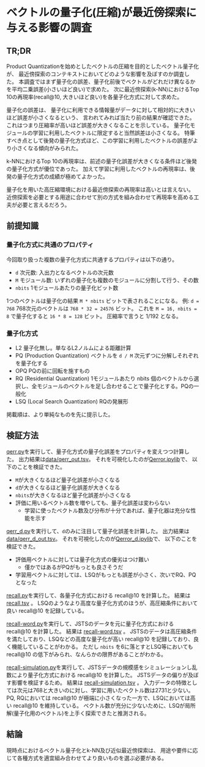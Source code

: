 # ベクトルの量子化(圧縮)が最近傍探索に与える影響の調査

## TR;DR

Product Quantizationを始めとしたベクトルの圧縮を目的としたベクトル量子化が、
最近傍探索のコンテキストにおいてどのような影響を及ぼすのか調査した。
本調査ではまず量子化の誤差、量子化前後でベクトルがどれだけ異なるかを平均二乗誤差(小さいほど良い)で求めた。
次に最近傍探索(k-NN)におけるTop 10の再現率(recall@10, 大きいほど良い)を各量子化方式に対して求めた。

量子化の誤差は、
量子化に利用できる情報量がデータに対して相対的に大きいほど誤差が小さくなるという、
言われてみれば当たり前の結果が確認できた。
これはつまり圧縮率が高いほど誤差が大きくなることを示している。
量子化モジュールの学習に利用したベクトルに限定すると当然誤差は小さくなる。
特筆すべき点として後発の量子化方式ほど、この学習に利用したベクトルの誤差がより小さくなる傾向がみられた。

k-NNにおけるTop 10の再現率は、前述の量子化誤差が大きくなる条件ほど後発の量子化方式が優位であった。
加えて学習に利用したベクトルの再現率は、後発の量子化方式の成績が極めてよかった。

量子化を用いた高圧縮環境における最近傍探索の再現率は高いとは言えない。
近傍探索を必要とする用途に合わせて別の方式を組み合わせて再現率を高める工夫が必要と言えるだろう。

## 前提知識

### 量子化方式に共通のプロパティ

今回取り扱った複数の量子化方式に共通するプロパティは以下の通り。

*   `d` 次元数: 入出力となるベクトルの次元数
*   `M` モジュール数: いずれの量子化も複数のモジュールに分割して行う、その数
*   `nbits` 1モジュールあたりの量子化ビット数

1つのベクトルは量子化の結果 `M * nbits` ビットで表されることになる。
例: `d = 768` 768次元のベクトルは `768 * 32 = 24576` ビット。
これを `M = 16, nbits = 8` で量子化すると `16 * 8 = 128` ビット。
圧縮率で言うと 1/192 となる。

### 量子化方式

* L2 量子化無し。単なるL2ノルムによる距離計算
* PQ (Production Quantization) ベクトルを `d / M` 次元ずつに分解しそれぞれを量子化する
* OPQ PQの前に回転を施すもの
* RQ (Residential Quantization) 1モジュールあたり nbits 個のベクトルから選択し、全モジュールのベクトルを足し合わせることで量子化とする。PQの一般化
* LSQ (Local Search Quantization) RQの発展形

掲載順は、より単純なものを先に提示した。

## 検証方法

[qerr.py](pycmd/qerr.py)を実行して、量子化方式の量子化誤差をプロパティを変えつつ計算した。
出力結果は[data/qerr\_out.tsv](data/qerr_out.tsv)。
それを可視化したのが[Qerror.ipylib](./Qerror.ipynb)で、
以下のことを検証できた。

* `M`が大きくなるほど量子化誤差が小さくなる
* `d`が大きくなるほど量子化誤差が大きくなる
* `nbits`が大きくなるほど量子化誤差が小さくなる
* 評価に用いるベクトル数を増やしても、量子化誤差は変わらない
    * 学習に使ったベクトル数及び分布が十分であれば、量子化器は充分な性能を示す

[qerr\_d.py](pycmd/qerr_d.py)を実行して、`d`のみに注目して量子化誤差を計算した。
出力結果は[data/qerr\_d\_out.tsv](data/qerr_d_out.tsv)。
それを可視化したのが[Qerror\_d.ipylib](./Qerror_d.ipynb)で、
以下のことを検証できた。

*   評価用ベクトルに対しては量子化方式の優劣はつけ難い
    *   僅かではあるがPQがもっとも良さそうだ
*   学習用ベクトルに対しては、LSQがもっとも誤差が小さく、次いでRQ、PQとなった

[recall.py](./pycmd/recall.py)を実行して、各量子化方式における recall@10 を計算した。
結果は [recall.tsv](./data/recall.tsv) 。
LSQのようなより高度な量子化方式のほうが、高圧縮条件において良い recall@10 を記録している。

[recall-word.py](./pycmd/recall-word.py)を実行して、JSTSのデータを元に量子化方式における recall@10 を計算した。
結果は [recall-word.tsv](./data/recall-word.tsv) 。
JSTSのデータは高圧縮条件を満たしており、LSQなどの高度な量子化が高い recall@10 を記録しており、良く機能していることがわかる。
ただし `nbits` を6に落とすとLSQ等においても recall@10 の低下がみられ、なんらかの限界があることがわかる。

[recall-simulation.py](./pycmd/recall-simulation.py)を実行して、JSTSデータの規模感をシミュレーションし乱数により量子化方式における recall@10 を計算した。
JSTSデータの偏りが及ぼす影響を検証するため。
結果は [recall-simulation.tsv](./data/recall-simulation.tsv) 。
入力データの特徴としては次元は768と大きいのに対し、学習に用いたベクトル数は2731と少ない。
PQ, RQにおいては recall@10 が極端に小さくなった一方で、LSQにおいては高い recall@10 を維持している。
ベクトル数が充分に少ないために、LSQが局所解(量子化用のベクトル)を上手く探索できたと推測される。

## 結論

現時点におけるベクトル量子化とk-NN及び近似最近傍探索は、
用途や要件に応じて各種方式を適宜組み合わせてより良いものを選ぶ必要がある。
